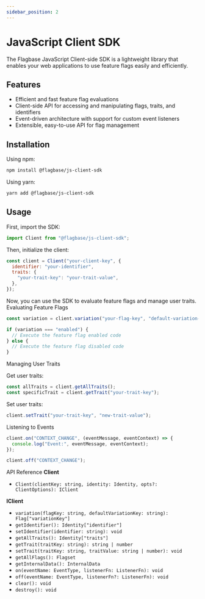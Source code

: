 ```yaml
---
sidebar_position: 2
---
```


# JavaScript Client SDK

The Flagbase JavaScript Client-side SDK is a lightweight library that enables your web applications to use feature flags easily and efficiently.

## Features
* Efficient and fast feature flag evaluations
* Client-side API for accessing and manipulating flags, traits, and identifiers
* Event-driven architecture with support for custom event listeners
* Extensible, easy-to-use API for flag management

## Installation
Using npm:
```bash
npm install @flagbase/js-client-sdk
```
Using yarn:
```bash
yarn add @flagbase/js-client-sdk
```

## Usage
First, import the SDK:
```javascript
import Client from "@flagbase/js-client-sdk";
```

Then, initialize the client:
```javascript
const client = Client("your-client-key", {
  identifier: "your-identifier",
  traits: {
    "your-trait-key": "your-trait-value",
  },
});
```

Now, you can use the SDK to evaluate feature flags and manage user traits.
Evaluating Feature Flags

```javascript
const variation = client.variation("your-flag-key", "default-variation-key");

if (variation === "enabled") {
  // Execute the feature flag enabled code
} else {
  // Execute the feature flag disabled code
}
```

Managing User Traits

Get user traits:
```javascript
const allTraits = client.getAllTraits();
const specificTrait = client.getTrait("your-trait-key");
```

Set user traits:
```javascript
client.setTrait("your-trait-key", "new-trait-value");
```

Listening to Events
```javascript
client.on("CONTEXT_CHANGE", (eventMessage, eventContext) => {
  console.log("Event:", eventMessage, eventContext);
});

client.off("CONTEXT_CHANGE");
```

API Reference
**Client**
* `Client(clientKey: string, identity: Identity, opts?: ClientOptions): IClient`

**IClient**
* `variation(flagKey: string, defaultVariationKey: string): Flag["variationKey"]`
* `getIdentifier(): Identity["identifier"]`
* `setIdentifier(identifier: string): void`
* `getAllTraits(): Identity["traits"]`
* `getTrait(traitKey: string): string | number`
* `setTrait(traitKey: string, traitValue: string | number): void`
* `getAllFlags(): Flagset`
* `getInternalData(): InternalData`
* `on(eventName: EventType, listenerFn: ListenerFn): void`
* `off(eventName: EventType, listenerFn?: ListenerFn): void`
* `clear(): void`
* `destroy(): void`

